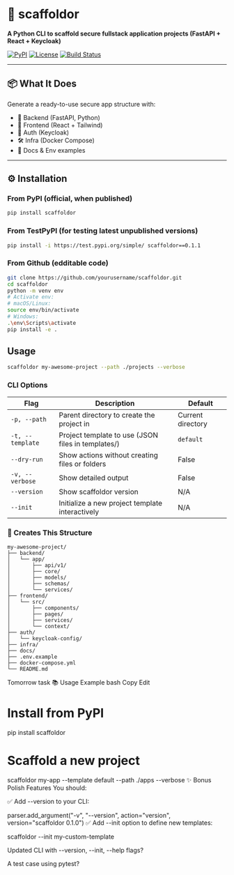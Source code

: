 


# 🚀 scaffoldor

**A Python CLI to scaffold secure fullstack application projects (FastAPI + React + Keycloak)**

[![PyPI](https://img.shields.io/pypi/v/scaffoldor)](https://pypi.org/project/scaffoldor/)
[![License](https://img.shields.io/github/license/Gashaw512/scaffoldor)](LICENSE)
[![Build Status](https://github.com/Gashaw512/scaffoldor/actions/workflows/ci.yml/badge.svg)](https://github.com/Gashaw512/scaffoldor/actions)

---

## 📦 What It Does

Generate a ready-to-use secure app structure with:

- 🔧 Backend (FastAPI, Python)  
- 🎨 Frontend (React + Tailwind)  
- 🔐 Auth (Keycloak)  
- 🛠️ Infra (Docker Compose)  
- 📄 Docs & Env examples  

---

## ⚙️ Installation

### From PyPI (official, when published)
```bash
pip install scaffoldor
```

### From TestPyPI (for testing latest unpublished versions)
```bash
pip install -i https://test.pypi.org/simple/ scaffoldor==0.1.1

```
### From Github (edditable code)
```bash
git clone https://github.com/yourusername/scaffoldor.git
cd scaffoldor
python -m venv env
# Activate env:
# macOS/Linux:
source env/bin/activate
# Windows:
.\env\Scripts\activate
pip install -e .

```
## Usage
```bash
scaffoldor my-awesome-project --path ./projects --verbose

```


### CLI Options

| Flag         | Description                                      | Default           |
| ------------ | ------------------------------------------------ | ----------------- |
| `-p, --path`     | Parent directory to create the project in      | Current directory |
| `-t, --template` | Project template to use (JSON files in templates/) | `default`         |
| `--dry-run`      | Show actions without creating files or folders | False             |
| `-v, --verbose`  | Show detailed output                            | False             |
| `--version`      | Show scaffoldor version                         | N/A               |
| `--init`         | Initialize a new project template interactively | N/A               |


### 📁 Creates This Structure

```text
my-awesome-project/
├── backend/
│   └── app/
│       ├── api/v1/
│       ├── core/
│       ├── models/
│       ├── schemas/
│       └── services/
├── frontend/
│   └── src/
│       ├── components/
│       ├── pages/
│       ├── services/
│       └── context/
├── auth/
│   └── keycloak-config/
├── infra/
├── docs/
├── .env.example
├── docker-compose.yml
└── README.md
```

Tomorrow task
📚 Usage Example
bash
Copy
Edit
# Install from PyPI
pip install scaffoldor

# Scaffold a new project
scaffoldor my-app --template default --path ./apps --verbose
✨ Bonus Polish Features
You should:

✅ Add --version to your CLI:


parser.add_argument("-v", "--version", action="version", version="scaffoldor 0.1.0")
✅ Add --init option to define new templates:


scaffoldor --init my-custom-template


Updated CLI with --version, --init, --help flags?

A test case using pytest?




